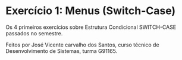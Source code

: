 # Exercício 1: Menus (Switch-Case)
Os 4 primeiros exercícios sobre Estrutura Condicional SWITCH-CASE passados no semestre. 

Feitos por José Vicente carvalho dos Santos, curso técnico de Desenvolvimento de Sistemas, turma G91165.

